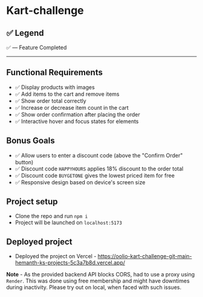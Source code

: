# Kart-challenge

## ✅ Legend  
✅ — Feature Completed

---

## Functional Requirements

- ✅ Display products with images  
- ✅ Add items to the cart and remove items  
- ✅ Show order total correctly  
- ✅ Increase or decrease item count in the cart  
- ✅ Show order confirmation after placing the order  
- ✅ Interactive hover and focus states for elements  

## Bonus Goals

- ✅ Allow users to enter a discount code (above the "Confirm Order" button)  
- ✅ Discount code `HAPPYHOURS` applies 18% discount to the order total  
- ✅ Discount code `BUYGETONE` gives the lowest priced item for free  
- ✅ Responsive design based on device's screen size  

## Project setup
- Clone the repo and run `npm i` 
- Project will be launched on `localhost:5173`

## Deployed project 
- Deployed the project on Vercel - https://oolio-kart-challenge-git-main-hemanth-ks-projects-5c3a7b8d.vercel.app/


**Note** - As the provided backend API blocks CORS, had to use a proxy using `Render`. This was done using free membership and might have downtimes during inactivity. Please try out on local, when faced with such issues.